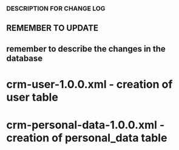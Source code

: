 ### DESCRIPTION FOR CHANGE LOG ###

## REMEMBER TO UPDATE ##

## remember to describe the changes in the database ##

# crm-user-1.0.0.xml - creation of user table
# crm-personal-data-1.0.0.xml - creation of personal_data table